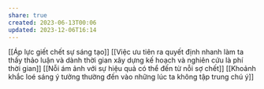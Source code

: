 ```yaml
---
share: true
created: 2023-06-13T00:06
updated: 2023-12-06T16:14
---
```

[[Áp lực giết chết sự sáng tạo]]
[[Việc ưu tiên ra quyết định nhanh làm ta thấy thảo luận và dành thời gian xây dựng kế hoạch và nghiên cứu là phí thời gian]]
[[Nỗi ám ảnh với sự hiệu quả có thể đến từ nỗi sợ chết]]
[[Khoảnh khắc loé sáng ý tưởng thường đến vào những lúc ta không tập trung chú ý]]